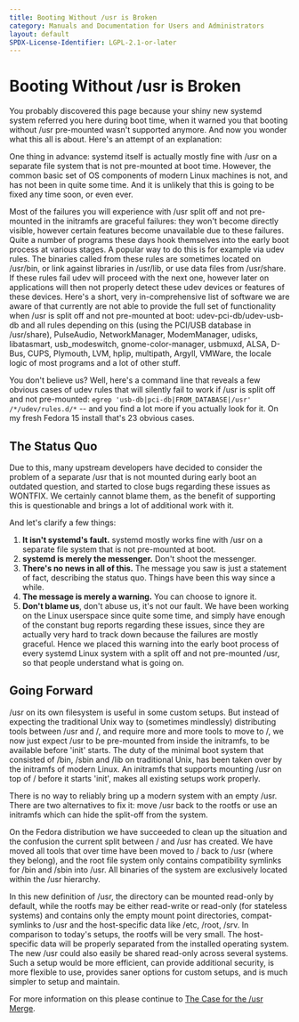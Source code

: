```yaml
---
title: Booting Without /usr is Broken
category: Manuals and Documentation for Users and Administrators
layout: default
SPDX-License-Identifier: LGPL-2.1-or-later
---
```


# Booting Without /usr is Broken

You probably discovered this page because your shiny new systemd system referred you here during boot time, when it warned you that booting without /usr pre-mounted wasn't supported anymore. And now you wonder what this all is about. Here's an attempt of an explanation:

One thing in advance: systemd itself is actually mostly fine with /usr on a separate file system that is not pre-mounted at boot time. However, the common basic set of OS components of modern Linux machines is not, and has not been in quite some time. And it is unlikely that this is going to be fixed any time soon, or even ever.

Most of the failures you will experience with /usr split off and not pre-mounted in the initramfs are graceful failures: they won't become directly visible, however certain features become unavailable due to these failures. Quite a number of programs these days hook themselves into the early boot process at various stages. A popular way to do this is for example via udev rules. The binaries called from these rules are sometimes located on /usr/bin, or link against libraries in /usr/lib, or use data files from /usr/share. If these rules fail udev will proceed with the next one, however later on applications will then not properly detect these udev devices or features of these devices. Here's a short, very in-comprehensive list of software we are aware of that currently are not able to provide the full set of functionality when /usr is split off and not pre-mounted at boot: udev-pci-db/udev-usb-db and all rules depending on this (using the PCI/USB database in /usr/share), PulseAudio, NetworkManager, ModemManager, udisks, libatasmart, usb\_modeswitch, gnome-color-manager, usbmuxd, ALSA, D-Bus, CUPS, Plymouth, LVM, hplip, multipath, Argyll, VMWare, the locale logic of most programs and a lot of other stuff.

You don't believe us? Well, here's a command line that reveals a few obvious cases of udev rules that will silently fail to work if /usr is split off and not pre-mounted: `egrep 'usb-db|pci-db|FROM_DATABASE|/usr' /*/udev/rules.d/*` -- and you find a lot more if you actually look for it. On my fresh Fedora 15 install that's 23 obvious cases.

## The Status Quo

Due to this, many upstream developers have decided to consider the problem of a separate /usr that is not mounted during early boot an outdated question, and started to close bugs regarding these issues as WONTFIX. We certainly cannot blame them, as the benefit of supporting this is questionable and brings a lot of additional work with it.

And let's clarify a few things:

1. **It isn't systemd's fault.** systemd mostly works fine with /usr on a separate file system that is not pre-mounted at boot.
2. **systemd is merely the messenger.** Don't shoot the messenger.
3. **There's no news in all of this.** The message you saw is just a statement of fact, describing the status quo. Things have been this way since a while.
4. **The message is merely a warning.** You can choose to ignore it.
5. **Don't blame us**, don't abuse us, it's not our fault. We have been working on the Linux userspace since quite some time, and simply have enough of the constant bug reports regarding these issues, since they are actually very hard to track down because the failures are mostly graceful. Hence we placed this warning into the early boot process of every systemd Linux system with a split off and not pre-mounted /usr, so that people understand what is going on.

## Going Forward

/usr on its own filesystem is useful in some custom setups. But instead of expecting the traditional Unix way to (sometimes mindlessly) distributing tools between /usr and /, and require more and more tools to move to /, we now just expect /usr to be pre-mounted from inside the initramfs, to be available before 'init' starts. The duty of the minimal boot system that consisted of /bin, /sbin and /lib on traditional Unix, has been taken over by the initramfs of modern Linux. An initramfs that supports mounting /usr on top of / before it starts 'init', makes all existing setups work properly.

There is no way to reliably bring up a modern system with an empty /usr. There are two alternatives to fix it: move /usr back to the rootfs or use an initramfs which can hide the split-off from the system.

On the Fedora distribution we have succeeded to clean up the situation and the confusion the current split between / and /usr has created. We have moved all tools that over time have been moved to / back to /usr (where they belong), and the root file system only contains compatibility symlinks for /bin and /sbin into /usr. All binaries of the system are exclusively located within the /usr hierarchy.

In this new definition of /usr, the directory can be mounted read-only by default, while the rootfs may be either read-write or read-only (for stateless systems) and contains only the empty mount point directories, compat-symlinks to /usr and the host-specific data like /etc, /root, /srv. In comparison to today's setups, the rootfs will be very small. The host-specific data will be properly separated from the installed operating system. The new /usr could also easily be shared read-only across several systems. Such a setup would be more efficient, can provide additional security, is more flexible to use, provides saner options for custom setups, and is much simpler to setup and maintain.

For more information on this please continue to [The Case for the /usr Merge](../THE_CASE_FOR_THE_USR_MERGE).
